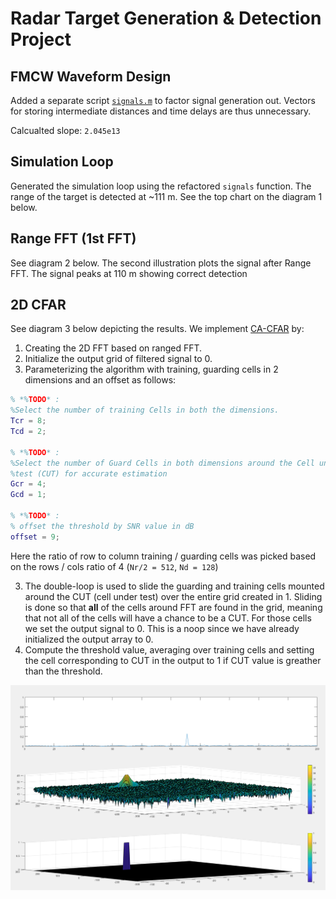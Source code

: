# Radar Target Generation & Detection Project

## FMCW Waveform Design

Added a separate script [`signals.m`](signals.m) to factor signal generation out. Vectors for storing intermediate distances and time delays are thus unnecessary.

Calcualted slope: `2.045e13`

## Simulation Loop

Generated the simulation loop using the refactored `signals` function. The range of the target is detected at ~111 m. See the top chart on the diagram 1 below.


## Range FFT (1st FFT)

See diagram 2 below. The second illustration plots the signal after Range FFT. The signal peaks at 110 m showing correct detection

## 2D CFAR

See diagram 3 below depicting the results.
We implement [CA-CFAR](https://en.wikipedia.org/wiki/Constant_false_alarm_rate) by:
1. Creating the 2D FFT based on ranged FFT.
2. Initialize the output grid of filtered signal to 0.
3. Parameterizing the algorithm with training, guarding cells in 2 dimensions and an offset as follows:

```matlab
% *%TODO* :
%Select the number of training Cells in both the dimensions.
Tcr = 8;
Tcd = 2;

% *%TODO* :
%Select the number of Guard Cells in both dimensions around the Cell under 
%test (CUT) for accurate estimation
Gcr = 4;
Gcd = 1;

% *%TODO* :
% offset the threshold by SNR value in dB
offset = 9;
```

Here the ratio of row to column training / guarding cells was picked based on the rows / cols ratio of 4 (`Nr/2 = 512`, `Nd = 128`)

3. The double-loop is used to slide the guarding and training cells mounted around the CUT (cell under test) over the entire grid created in 1. Sliding is done so that **all** of the cells around FFT are found in the grid, meaning that not all of the cells will have a chance to be a CUT. For those cells we set the output signal to 0. This is a noop since we have already initialized the output array to 0.
4. Compute the threshold value, averaging over training cells and setting the cell corresponding to CUT in the output to 1 if CUT value is greather than the threshold.

![illustration](images/graphs.png)